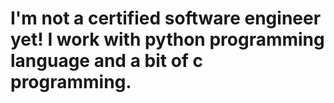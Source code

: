 # I'm not a certified software engineer yet! I work with python programming language and a bit of c programming.
